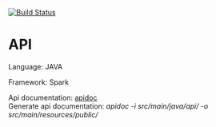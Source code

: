 [![Build Status](https://travis-ci.org/VisualiData/API.svg?branch=master)](https://travis-ci.org/VisualiData/API)
# API
Language:
JAVA

Framework:
Spark

Api documentation: [apidoc](http://apidocjs.com/) <br />
Generate api documentation: _apidoc -i src/main/java/api/ -o src/main/resources/public/_